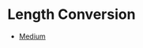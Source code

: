 # Length Conversion

- [Medium](https://betterprogramming.pub/build-your-first-machine-learning-model-with-tensorflow-ffc2f7cbf4f2)

